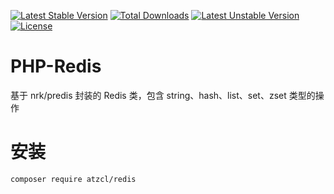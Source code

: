[![Latest Stable Version](https://poser.pugx.org/atzcl/redis/v/stable)](https://packagist.org/packages/atzcl/redis)
[![Total Downloads](https://poser.pugx.org/atzcl/redis/downloads)](https://packagist.org/packages/atzcl/redis)
[![Latest Unstable Version](https://poser.pugx.org/atzcl/redis/v/unstable)](https://packagist.org/packages/atzcl/redis)
[![License](https://poser.pugx.org/atzcl/redis/license)](https://packagist.org/packages/atzcl/redis)

# PHP-Redis
基于 nrk/predis 封装的 Redis 类，包含 string、hash、list、set、zset 类型的操作

# 安装
```
composer require atzcl/redis
```
